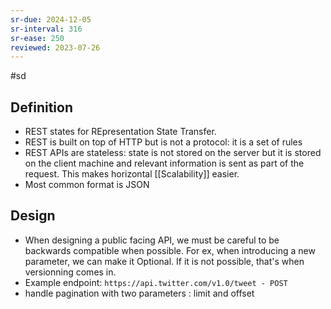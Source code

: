 ```yaml
---
sr-due: 2024-12-05
sr-interval: 316
sr-ease: 250
reviewed: 2023-07-26
---
```


#sd

## Definition

- REST states for REpresentation State Transfer.
- REST is built on top of HTTP but is not a protocol: it is a set of rules
- REST APIs are stateless: state is not stored on the server but it is stored on the client machine and relevant information is sent as part of the request. This makes horizontal [[Scalability]] easier.
- Most common format is JSON

## Design

- When designing a public facing API, we must be careful to be backwards compatible when possible. For ex, when introducing a new parameter, we can make it Optional. If it is not possible, that's when versionning comes in.
- Example endpoint: `https://api.twitter.com/v1.0/tweet - POST`
- handle pagination with two parameters : limit and offset

